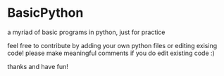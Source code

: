 # BasicPython
a myriad of basic programs in python, just for practice

feel free to contribute by adding your own python files or editing exising code!
please make meaningful comments if you do edit existing code :)

thanks and have fun!
